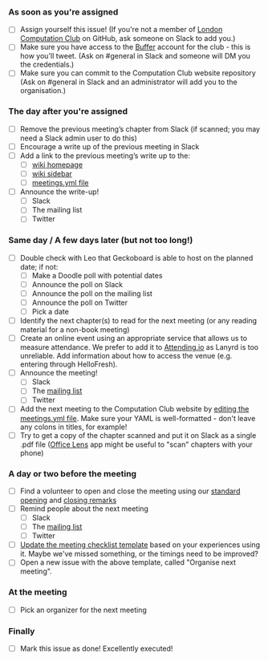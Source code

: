 ### As soon as you're assigned

- [ ] Assign yourself this issue! (If you're not a member of [London Computation Club](https://github.com/computationclub) on GitHub, ask someone on Slack to add you.)
- [ ] Make sure you have access to the [Buffer](http://buffer.com) account for the club - this is how you'll tweet. (Ask on #general in Slack and someone will DM you the credentials.)
- [ ] Make sure you can commit to the Computation Club website repository (Ask on #general in Slack and an administrator will add you to the organisation.)

### The day after you're assigned

- [ ] Remove the previous meeting’s chapter from Slack (if scanned; you may need a Slack admin user to do this)
- [ ] Encourage a write up of the previous meeting in Slack
- [ ] Add a link to the previous meeting’s write up to the: 
  * [ ] [wiki homepage](https://github.com/computationclub/computationclub.github.io/wiki/Home/_edit)
  * [ ] [wiki sidebar](https://github.com/computationclub/computationclub.github.io/wiki/_Sidebar/_edit)
  * [ ] [meetings.yml file](https://github.com/computationclub/computationclub.github.io/edit/master/_data/meetings.yml)
- [ ] Announce the write-up!
  * [ ] Slack
  * [ ] The mailing list
  * [ ] Twitter

### Same day / A few days later (but not too long!)

- [ ] Double check with Leo that Geckoboard is able to host on the planned date; if not:
  * [ ] Make a Doodle poll with potential dates
  * [ ] Announce the poll on Slack
  * [ ] Announce the poll on the mailing list
  * [ ] Announce the poll on Twitter
  * [ ] Pick a date
- [ ] Identify the next chapter(s) to read for the next meeting (or any reading material for a non-book meeting)
- [ ] Create an online event using an appropriate service that allows us to measure attendance.  We prefer to add it to [Attending.io](https://attending.io) as Lanyrd is too unreliable. Add information about how to access the venue (e.g. entering through HelloFresh).
- [ ] Announce the meeting!
  * [ ] Slack
  * [ ] The [mailing list](https://groups.google.com/forum/#!forum/london-computation-club)
  * [ ] Twitter
- [ ] Add the next meeting to the Computation Club website by [editing the meetings.yml file](https://github.com/computationclub/computationclub.github.io/edit/master/_data/meetings.yml). Make sure your YAML is well-formatted - don't leave any colons in titles, for example!
- [ ] Try to get a copy of the chapter scanned and put it on Slack as a single .pdf file ([Office Lens](https://itunes.apple.com/gb/app/office-lens/id975925059?mt=8) app might be useful to "scan" chapters with your phone)

### A day or two before the meeting

- [ ] Find a volunteer to open and close the meeting using our [standard opening](https://github.com/computationclub/computationclub.github.io/wiki/Starting-a-meeting) and [closing remarks](https://github.com/computationclub/computationclub.github.io/wiki/Running-a-retrospective)
- [ ] Remind people about the next meeting
  * [ ] Slack
  * [ ] The [mailing list](https://groups.google.com/forum/#!forum/london-computation-club)
  * [ ] Twitter
- [ ] [Update the meeting checklist template](https://github.com/computationclub/computationclub.github.io/edit/master/.github/issue_template.md) based on your experiences using it. Maybe we've missed something, or the timings need to be improved?
- [ ] Open a new issue with the above template, called "Organise next meeting".

### At the meeting

- [ ] Pick an organizer for the next meeting

### Finally

- [ ] Mark this issue as done! Excellently executed!
